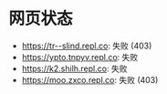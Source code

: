 # 网页状态
- https://tr--slind.repl.co: 失败 (403)
- https://ypto.tnpyv.repl.co: 失败
- https://k2.shilh.repl.co: 失败
- https://moo.zxco.repl.co: 失败 (403)
